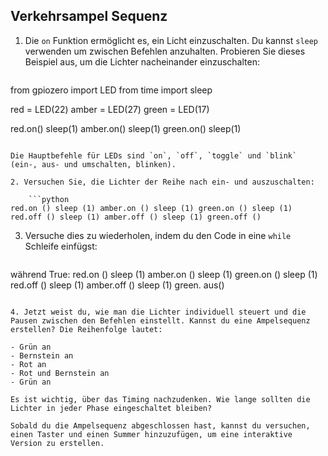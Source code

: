 ## Verkehrsampel Sequenz

1. Die `on` Funktion ermöglicht es, ein Licht einzuschalten. Du kannst `sleep` verwenden um zwischen Befehlen anzuhalten. Probieren Sie dieses Beispiel aus, um die Lichter nacheinander einzuschalten:
    
    ```python
from gpiozero import LED
from time import sleep

red = LED(22)
amber = LED(27)
green = LED(17)

red.on()
sleep(1)
amber.on()
sleep(1)
green.on()
sleep(1)
```

Die Hauptbefehle für LEDs sind `on`, `off`, `toggle` und `blink` (ein-, aus- und umschalten, blinken).

2. Versuchen Sie, die Lichter der Reihe nach ein- und auszuschalten:
    
    ```python
red.on () sleep (1) amber.on () sleep (1) green.on () sleep (1) red.off () sleep (1) amber.off () sleep (1) green.off ()
```

3. Versuche dies zu wiederholen, indem du den Code in eine `while` Schleife einfügst:
    
    ```python
während True: red.on () sleep (1) amber.on () sleep (1) green.on () sleep (1) red.off () sleep (1) amber.off () sleep (1) green. aus()
```

4. Jetzt weist du, wie man die Lichter individuell steuert und die Pausen zwischen den Befehlen einstellt. Kannst du eine Ampelsequenz erstellen? Die Reihenfolge lautet:

- Grün an
- Bernstein an
- Rot an
- Rot und Bernstein an
- Grün an

Es ist wichtig, über das Timing nachzudenken. Wie lange sollten die Lichter in jeder Phase eingeschaltet bleiben?

Sobald du die Ampelsequenz abgeschlossen hast, kannst du versuchen, einen Taster und einen Summer hinzuzufügen, um eine interaktive Version zu erstellen.